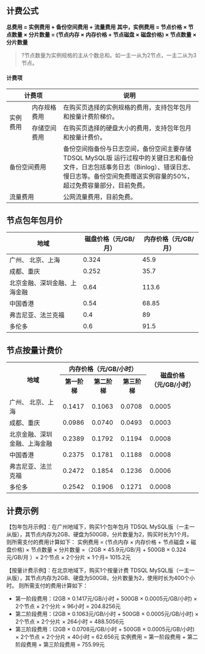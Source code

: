 
## 计费公式
**总费用 = 实例费用 + 备份空间费用 + 流量费用**
**其中，实例费用 = 节点价格 × 节点数量 × 分片数量 = (节点内存 × 内存价格 + 节点磁盘 × 磁盘价格) × 节点数量 × 分片数量**

>?节点数量为实例规格的主从个数总和。如一主一从为2节点，一主二从为3节点。

#### 计费项
<table>
<thead>
<tr>
<th width="28%" colspan = "2">计费项</th>
<th>说明</th>
</tr>
</thead>
<tbody><tr>
<td rowspan=3>实例费用</td>
</tr>
<td>内存规格费用<br></td>
<td>在购买页选择的实例规格的费用，支持包年包月和按量计费阶梯价。</td>
</tr>
<tr>
<td >存储空间费用</td>
<td>在购买页选择的硬盘大小的费用，支持包年包月和按量计费价。</td>
</tr>
<tr>
<td colspan = "2">备份空间费用</td>
<td>备份空间指备份与日志空间，备份空间主要存储 TDSQL MySQL版 运行过程中的关键日志和备份文件，日志包括事务日志（Binlog）、错误日志、慢日志等。备份空间免费赠送实例容量的50%，超过免费容量部分，目前免费。</td>
</tr>
<tr>
<td colspan = "2">流量费用</td>
<td >公网流量费用，目前免费。</td>
</tr>
</tbody></table>

## 节点包年包月价

<table>
<thead>
<tr>
<th>地域</th>
<th>磁盘价格（元/GB/月）</th>
<th>内存价格（元/GB/月）</th>
</tr>
</thead>
<tbody><tr>
<td>广州、 北京、上海</td>
<td>0.324</td>
<td>45.9</td>
</tr>
<tr>
<td>成都、重庆</td>
<td>0.252</td>
<td>35.7</td>
</tr>
<tr>
<td>北京金融、深圳金融、上海金融</td>
<td>0.64</td>
<td>113.6</td>
</tr>
<tr>
<td>中国香港</td>
<td>0.54</td>
<td>68.85</td>
</tr>
<tr>
<td>弗吉尼亚、法兰克福</td>
<td>0.4</td>
<td>89</td>
</tr>
<tr>
<td>多伦多</td>
<td>0.6</td>
<td>91.5</td>
</tr>
</tbody></table>



## 节点按量计费价

<table>
<thead>
<tbody><tr>
<th rowspan=2>地域</th>
<th  colspan = "3">内存价格（元/GB/小时）</th>
<th rowspan=2>磁盘价格（元/GB/小时）</th>
</tr>
<tr>
<th>第一阶梯</th>
<th>第二阶梯</th>
<th>第三阶梯</th>
</tr>
</thead>
<tr>
<td>广州、 北京、上海</td>
<td>0.1417</td>
<td>0.1063</td>
<td>0.0708</td>
<td>0.0005</td>
</tr>
<tr>
<td>成都、重庆</td>
<td>0.0986</td>
<td>0.0740</td>
<td>0.0493</td>
<td>0.0003</td>
</tr>
<tr>
<td>北京金融、深圳金融、上海金融</td>
<td>0.2389</td>
<td>0.1792</td>
<td>0.1194</td>
<td>0.0008</td>
</tr>
<tr>
<td>中国香港</td>
<td>0.2375</td>
<td>0.1781</td>
<td>0.1188</td>
<td>0.0008</td>
</tr>
<tr>
<td>弗吉尼亚、法兰克福</td>
<td>0.2472</td>
<td>0.1854</td>
<td>0.1236</td>
<td>0.0006</td>
</tr>
<tr>
<td>多伦多</td>
<td>0.2542</td>
<td>0.1906</td>
<td>0.1271</td>
<td>0.0008</td>
</tr>
</tbody></table>

## 计费示例
【包年包月示例】：在广州地域下，购买1个包年包月 TDSQL MySQL版（一主一从版），其节点内存为2GB、硬盘为500GB，分片数量为2，购买时长为1个月。
则所需支付的费用计算如下：
实例费用 = (节点内存 × 内存价格 + 节点磁盘 × 磁盘价格) × 节点数量 × 分片数量 =（2GB × 45.9元/GB/月 + 500GB × 0.324 元/GB/月 ）× 2个节点 × 2个分片 × 1个月= 1015.2元
	
【按量计费示例】：在北京地域下，购买1个按量计费 TDSQL MySQL版（一主一从版），其节点内存为2GB、硬盘为500GB，分片数量为2，使用时长为400个小时。
则所需支付的费用计算如下：
 - 第一阶段费用：(2GB × 0.1417元/GB/小时 + 500GB × 0.0005元/GB/小时) × 2个节点 × 2个分片 × 96小时 = 204.8256元
 - 第二阶段费用：(2GB × 0.1063元/GB/小时 + 500GB × 0.0005元/GB/小时) × 2个节点 × 2个分片 × 264小时 = 488.5056元
 - 第三阶段费用：(2GB × 0.0708元/GB/小时 + 500GB × 0.0005元/GB/小时) × 2个节点 × 2个分片 × 40小时 = 62.656元
实例费用 = 第一阶段费用 + 第二阶段费用 + 第三阶段费用 = 755.99元
